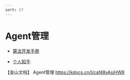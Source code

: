 ```yaml
---
sort: 17
---
```


# Agent管理

*   [算法开发手册](https://kg-nlp.github.io/Algorithm-Project-Manual/大模型/Agent管理.html)

*   [个人知乎](https://www.zhihu.com/people/zhangyj-n)



【金山文档】 Agent管理
https://kdocs.cn/l/caf48yAsjHW8